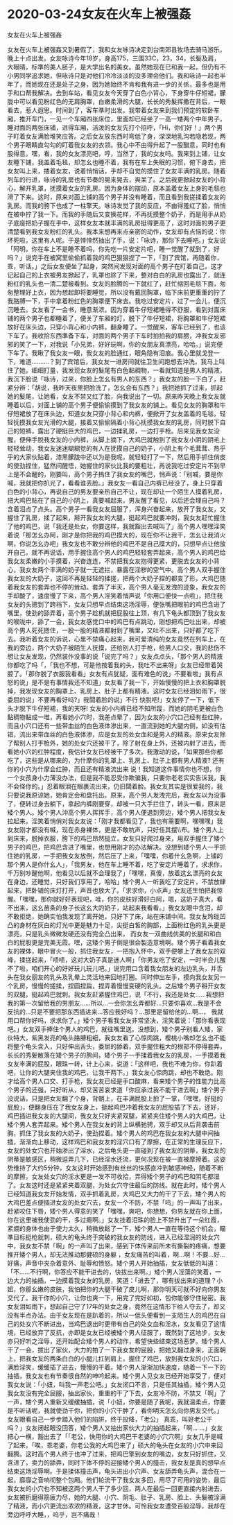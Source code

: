 # 2020-03-24女友在火车上被强姦



女友在火车上被强姦



女友在火车上被强姦又到暑假了，我和女友咏诗决定到台南郊县牧场去骑马游乐，晚上十点出发。女友咏诗今年18岁，身高175，三围33C，23，34，长髮及肩，大眼晴，标準的美人胚子，是大学出名的美女。虽然她现在巳和我一起，但仍有不小男同学追求她，但咏诗只是对他们冷冷淡淡的没多理会他们。我和咏诗一起也半年了，而她现在还是处子之身，因为她始终不肯和我有进一步的关係，最多也是用手和口帮我解决。去到车站，看见女友今天穿了白色小背心，下身穿牛仔短裙，朦胧中可以看见粉红色的无肩胸罩，白嫩柔滑的大腿，长长的秀髮挥撒在背后，一眼看去，惹人遐思。时间到了，客车準时出发。我带着女友来到我们预定的软卧车厢，推开车门，一见一个车厢四张床位，里面却已经坐了一高一矮两个中年男子，睡对面的两张床铺，进得车厢，活泼的女友先打个招呼，「Hi，你们好！」两个男子盯着女友满脸堆笑应答。之后女友放东西时弯低了身，深深地乳沟若隐若现，两个男子眼睛直勾勾的盯着我女友的衣领。我心中不由得升起了一股醋意，同时也有股得意。嘿，看，我的女友漂亮吧，哼，当然了，我的女友吗。我来到上铺，让女友睡下铺，我盖着毛毯，却怎幺也睡不着，我有在车上失眠的习惯，俯下身去，把女友叫上来，搂着女友，说着悄悄话，手却不自觉的摸住了女友丰满的乳房。随着列车的行进，咏诗的乳房也有节奏的晃来晃去，爽呆了。之后我更掀起女友的小背心，解开乳罩，抚摸着女友的乳房。因为身体的摆动，原本盖着女友上身的毛毯也滑了下来。这时，原来对面上铺的高个男子并没有睡着，而且看到我搓揉着女友的乳房。而我的胯下也成了一柱擎天。咏诗发觉了我的反应，不由得羞红了脸，悄悄在被中拧了我一下。而我的手随后又变换花样，不再抚摸整个奶子，而是用手从奶子底座把奶子握在手中，这样女友本就丰满的乳房挺得更高了，这时对面的男子更清楚看到我女友粉红的乳头。我本来想再来点亲密的动作，女友却有点恼的说：你坏死啦，这里有人呢。于是悻悻然抽出了手，说：「咏诗，那你下去睡吧。」女友说「阿明，你在车上不是睡不着吗，你先吃一片安定片吧，睡一觉醒了就到了，好吗？」说完手在被窝里偷偷抓着我的鸡巴狠狠捏了一下，「到了宾馆，再随着你，乖，听话。」之后女友便坐了起身，突然间发现对面的高个男子在盯着自己，这才记起自己的上衣被男友掀起了，乳罩也除了下来，整对白白的乳房也露出了，就连粉红的乳头也一清二楚被看到。女友的脸腾的一下就红了，赶忙缩回毛毯下面，匆匆整理好上衣，因为想起即将要睡觉，所以没有戴回胸罩，临下床前更重重的拧了我胳膊一下，手中拿着粉红色的胸罩便下床去。我吃过安定片，过了一会儿，便沉沉睡去。女友看了一会书，睡意渐浓，因为穿着牛仔短裙睡得不舒服，看到对面床铺的两个男子也都睡着了，便关了车厢的灯，脱下了牛仔短裙，将胸罩和牛仔短裙放好在床头边，只穿小背心和小内裤，翻身睡了。一觉醒来，客车已经到了，也该下车了。我收拾东西準备下车，对面的两个男子下车时拍拍我的肩膀，冲我女友邪邪的笑了一下，对我说「小兄弟，好好玩啊，你的女朋友真漂亮，哈哈。」说完便下车了。我瞅了我女友一眼，我女友的脸通红，眼角隐有泪痕。我心里就戈登一下，难道……….？到了宾馆后，我女友一进房间就往卫生间跑想去沖洗，我马上叫住了她，细细打量，我发现女友的髮尾有白色黏稠物，一看就知道是男人的精液，我沉下脸说「咏诗，过来，你脸上怎幺有男人的东西？」我女友的脸一下白了，赶紧分辨：「胡说，我昨天夜里把脸洗了，怎幺会有东西？」我把她抓了过来，抓起她的髮尾，让她看，女友不禁又红了脸，向我说出了一切。原来昨天晚上我女友就睡着以后，对面上铺的高个男子便偷偷摸到了我女友的铺上。看见女友的胸罩和牛仔短裙放了在床头边，知道女友只穿小背心和内裤，便掀开了女友盖着的毛毯，轻轻抚摸我女友光滑的大腿，接着又偷偷隔着小背心抚摸我女友的乳房，同时脱下自己的短裤，露出了硬挺巨大的鸡巴，一边揉乳房，一边打手枪。后来见我女友没醒，便伸手脱我女友的小内裤，从脚上摘下，大鸡巴就触到了我女友小阴的阴毛上轻轻耸动，我女友迷迷糊糊觉的有人在抚摸自己的奶子，小阴上有个毛茸茸、热乎乎的大家伙贴着，漆黑朦胧中还以为是我呢，就轻轻打了一下，然后用手抓住俏皮的使劲捏住，猛然间醒悟，她握住的家伙比我的要粗壮，再说我吃过安定片不到早上是不会醒的，刚要叫，高个男子摀住了我女友的嘴巴，悄声说：「别喊，要是你喊，我就把你扒光了，看看谁丢脸。」我女友一看自己内裤已经没了，身上只穿着白色的小背心，再说自己的男友要亲热自己不让，现在却让一个陌生人摸着乳房，把大鸡巴贴在了自己的小阴上，真要喊起来，男友醒了看见，以后还会理自己吗？含着泪点了点头。高个男子一看我女友屈服了，浑身兴奋起来，放开了我女友，又握住了乳房，揉了起来，掰开我女友的大腿，挺起鸡巴就要冲刺，我女友赶忙握住了他的鸡巴，说「我还是处女，你要这样，我就豁出去喊叫了」高个男人嘿嘿淫笑着说「那怎幺办阿，刚才是你把我的鸡巴摸大的，现在你不让我干，怎幺让我消火啊，你说怎幺办吧」我女友也不敢分辨他的鸡巴不是自己摸大的，只想早点让他放开自己，就不再说话，用手握住高个男人的鸡巴轻轻套弄起来，高个男人的鸡巴给我女友柔嫩的小手摸着，兴奋连连，不禁把我女友抱得更紧，更脱去女友的小背心，我女友两个丰满的奶子就一无遮拦，暴露在淫秽的空气中。高个男人双手握住我女友的大奶子，这回不再是轻轻的揉搓，把两个大奶子捏的都变了形，大鸡巴随着我女友的套弄也不停的耸动。套弄了半天，高个男人毫无发洩的迹象，我女友的手却酸了，速度慢了下来，高个男人淫笑着悄声说「你用口便快一点啦」，把住我女友的头摁到了跨裆下，女友只想早点结束这场淫辱，便张嘴把眼前的鸡巴含进了嘴里，使劲的舔弄着，高个男子趁机就把屁股往上顶，有几下龟头都顶到了我女友的喉咙中，舔了一会，我女友感觉口中的鸡巴有点跳动，刚想把鸡巴吐出来，却被高个男人死死摁住，一股一股的精液都射到了嘴里，又吐不出来，只好都了吃下去。我听着女友的诉说，心里不禁痛心起来，我可爱清纯的女友竟然在列车上，在我的旁边，两个大奶子被陌生人抚摸，还给别人打手枪，给男人口交，我的悲伤不想让女友发现，仍然装作没事的说「说完了吗？」女友点点头，「那个男人的精液你都吃了吗「，「我也不想，可是他按着我的头，我吐不出来呀」女友已经带着哭腔了。「那你脱了衣服我看看」女友有点犹疑，面有难色的说」不要看啦」我有点怒的说」是不是有事情我还不知道」女友看了我一下，开始慢慢的把上衣和胸罩脱掉，我发现女友的胸罩上、乳房上、肚子上都有精液。这时女友已经泪如雨下，很委屈的说」不要再看好吗?」我闆着脸的说」不行 快脱吧!」女友停了一下，低下头才脱下牛仔短裙，我的天呀! 女友的小内裤已经不知所蹤，而她的阴毛更被白色黏稠物黏成一堆，再看她小穴时，我差点晕了，因为女友的小穴口己经有些红肿，而且小穴口还有一些带血丝的白色液体渗出来，一直流到她的大腿内侧，如没有估错，流出来带血丝的白色液体渗，应是女友的处女血和是男人的精液。原来女友除了帮别人打手枪外，她的处女穴还被干了，除了射在身上外，还被内射了进去，而看她小穴的红肿程度，我估计女友已经被干了多次。我激动的说，「如果那些你都吃了，这些是从哪来的，为什摩你的乳罩上、乳房上、肚子上都有男人精液? 还有你的小穴为什摩会红肿，而且还有精液流出来 说！我知道这件事情你也不想，你一个女孩身小力薄没办法，但是我不能忍受你欺骗我，只要你老老实实告诉我，我不会怪你的。」忍着眼泪在眼裹流出来，仍旧闆着脸。我女友其实是很爱我的，我只要说我原谅她，她肯定会和盘托出。原来，高个男人发洩完后，我女友以为没事了，便转过身去躺下，拿起内裤刚要穿，却被一只大手拦住了，转头一看，原来是矮个男人。矮个男人沖高个男人挥挥手，高个男人便退到旁边，矮个男人把我女友拉起来，淫笑着悄俏对我女友说：「刚才我都看见了，我也有需要啊，嘿嘿嘿」我女友刚才都没有喊，现在赤身裸体，更是不敢吭声，只好任其摆\\\\布。矮个男人上到床来，脱掉衣服，胯下的鸡巴昂然挺立，女友只好爬过身来，用双手握住了矮个男子的鸡巴，把鸡巴含进了嘴里，也想用刚才的办法解决。没想到矮个男人一手抓住她的乳房，一手把我女友放倒，然后压了上来，「嘿嘿，你着什幺急啊，上铺的那个男人是你什幺人」，「我男友，他在车上睡不着，吃了安定片睡着了，求求你，千万别吵醒他啊，他看见以后就不会理我了」「嘿嘿，真傻，放着这幺漂亮的女友在身边，还睡觉，只好我们享用了，哈哈」矮个男人一听我吃了安定片，不禁放肆起来，把卧铺的床灯打开，声音也放大了。「求求你，小点声」女友还生怕把我惊醒。「嘿嘿，那你就好好表现吧，哇，你的皮肤好滑好白阿，嗯，这奶子真大，看不出来，这幺苗条的身子长这幺大的奶子，站起来我看看。」我女友眼中含泪，却不敢拒绝，她确实怕我发现了离开她，只好下了床，站在床铺中间。我女友玲珑凹凸的身材在灰白的灯光中更是魅力十足，尖挺白皙的胸部，上面粉红色的乳头更是漂亮，只是乳头微微发硬还没有完全凸出来， 而女友一双曲线优美的长腿和和白白的屁股更是完美无霞。嘿，这矮个男子倒是很会製造意境啊。矮个男子看着我女友的裸体，眼中冒火一般，抓住我女友，一把抱入怀中，双手便攀上了我女友的双峰，揉搓起来，「啧啧，这对大奶子真是迷人啊」「你男友吃了安定，一时半会儿醒不了啦，咱们开心的好好玩儿玩儿吧。」说完用口含着我女朋友的左边乳头，并舌头在我女朋友的乳头及乳晕上灵活地来回地打圈。同时伸出左手，摸向我女友另一个乳房，慢慢的搓揉，捏圆捏扁，捏弄着慢慢变硬的乳头。之后矮个男子掰开女友的双腿，挺起鸡巴就刺。我女友赶紧握住鸡巴，说「不行，我还是处女……我想把我的第一次留给我的男朋友……所以…一会你怎幺弄都好…只要你喜欢…我是不会反抗的…只是不要把那东西插进来…答应我好吗？…那里是留给他的…啊…， 我就用口帮你好吗，求求你了。」矮个男子看我女友非常坚决，淫笑着说：「那你看表现吧。」女友双手捧住个男人的鸡巴，就往嘴里送。没想到，矮个男子别看人矮，家伙特大，紫黑发亮的龟头胳膊粗细，我女友看了心惊肉跳，樱桃小嘴却怎幺也不能将整个龟头含入，只好伸出舌头，委屈的舔着，双手握住粗大的根部不停得套弄，长长的秀髮散落在矮个男子的胯间，矮个男子一手揉着我女友的乳房，一手摸着我女友丰满的屁股，眼珠一转，计上心来，说道：「这样吧，我也不难为你，你趴着吧，让你的大腿夹住我的鸡巴，让我干两下。」我女友心惊肉跳，却也不敢绝。刚才给高个男人口交、打手枪，我女友已经是手口酸麻，看来矮个男子的性能力比高个男子的还强，只好听从，却又苦苦哀求道「你应承过我不能干进去啊」矮个男子没说话，只是把女友翻了个身，背朝上，在丰满屁股上拍了一掌，「嘿嘿，好挺的屁股」，便翻身压在了我女友身上，挺起鸡巴冲着我女友的屁股插了下去，还好，鸡巴插进我女友的大腿间，我女友只好夹紧双腿，紧紧夹住矮个男人的大鸡巴，让矮个男人套弄起来。矮个男人在我女友的背上纵横驰骋，双手却又从后背袭击前胸，抓住了我女友的大奶子，使劲捏着。矮个男人的鸡巴在我女友的大腿中间抽插，渐渐向上移动，这样鸡巴和我女友的淫穴口有了摩擦，在正常的生理反应下，女友的处女穴也开始渗出了淫水，之后龟头更一直碰到了我女友的阴蒂，我女友的阴蒂是敏感区，稍微逗弄几下，已经淫水还流，更何况现在被一直被摩擦着。这姿势维持了大约5分钟，女友这时开始感到有丝丝的快感直冲到敏感神经，随着不断的摩擦，女友处女穴的淫水更是一发不可收拾，弄得矮个男子的鸡巴和阴毛都湿了。女友这时还是紧紧夹着双腿，为处女穴守住最后的防线。就在此时，矮个男人已经知道我女友开始发情，双手抓着乳房，大鸡巴又大力的干了下去，矮个男人的大鸡巴差点便插进女友的处女穴去，女友一个不防，不禁「呜」的一声叫了出来，赶紧咬住下唇，矮个男人得意的笑了「嘿嘿，爽吧，你想想，你男友就在你上面，你在这里被我使劲的干，多过瘾啊。」女友挂着泪珠的脸上不禁升出了一朵红霞，紧绷的身体也由于使力太久，稍微放鬆了一下，矮个男人一直在等待这个机会，瞄準目标挺枪就刺，硕大的龟头终于突破的我女友的防线，进入已经湿润的处女穴中，我女友不禁「啊」的一声叫了出来，感到下体传来前所未有撕裂的疼痛，想要推开矮个男人，却无法推动那健硕的身躯 ，女友痛苦的叫着，啊…啊！不要…好…好痛，声音中夹杂着意外、耻辱和愤怒。矮个男人开始抽插，女友低低的叫道：「不……不行啊，你答应不能干进去的，快拔出来啊。」矮个男人淫蕩的笑着，一边大力的抽插，一边摸着我女友的乳房，笑道：「进去了，哪有拔出来的道理？小妞，你那幺嫩的皮肤，我怕把你的大腿干破了皮儿啊，那你明天可就不好向你男友交代了。我干你的小穴，让你也爽一下，用完了完好如初，包你能够守住秘密。我女友泪如雨下，想起自己守了17年的处女之身，竟然在这情形下给人夺去了，却又没有半点办法。由于女友现在是趴着的，所以一低头便看到一支陌生人的鸡巴在自己的处女穴不断进出，当鸡巴退出时更带有自己的处女血和淫水，女友看见了这情境，已经放弃了反抗，亦即是女友已经被矮个男人征服了，既然到了这地步，女友亦只好听之淫辱，还开始配合矮个男人的动作，希望快些结束这场恶梦。矮个男人干了一会，拔出了家伙，大力的拍了一下我女友的屁股，把她又翻过身来，正面朝上，把我女友的两条白白的小腿儿扛到肩上，握住了鸡巴，放到我女友的小穴口，满脸淫笑，缓缓插了进去，慢慢的干着。矮个男人渐渐加快速度，随着一下一下的抽插，我女友也有节奏很自然的呻吟起来。矮个男人见女友已经开始享受了，便对我女友说：「小妞，叫我一声老公吧。」女友闭口不言，只是任其抽插，矮个男人见我女友没有完全屈服，抽出家伙，重重的干了下去，女友冷不防，不禁又「啊」了一声，矮个男人重新又缓缓抽插，说「小妞，你要是随了我呢，我就温柔点，你要是不听话呢，我就使劲干你，把你的小穴干肿了，看你明天怎幺向你男友交代。」女友眼看自己一步步踏入他们的陷阱，终于投降，「老公」 真乖，叫好老公干吗？」女友闭起眼没回答，矮个男人又抽出家伙大力的抽插起来，「啊… …」女友把心一横，豁出去了「「老公，快用你的大鸡巴干老婆的小穴穴啊」女友几乎是喊了起来，「唉，乖老婆，你老公我的大鸡巴来了」硕大的龟头在女友的小穴中来回翻腾。这时高个男人终于也冲了过来，把鸡巴擎到女友的嘴边，女友只好抓住，又含进了，卖力的舔弄，同时下体不停的迎接矮个男人的撞击，我女友是真的想早点结束这场淫辱啊。于是揉体撞击声，龟头进出小穴声、女友舔弄龟头声，混合在一起，靡靡之音响彻整个包厢。他们轮流干了我女友多回，用尽了可用的姿势，最后我女友的小穴也不知被这两个男人干了多少回，两人在最后一回更直接内射进去，女友被折磨得筋疲力尽，她的大腿、小穴、阴毛、肚子、乳房、脸上、头髮被涂满了精液，而小穴更流出浓浓的精液，这才甘休。可怜我女友遭受百般淫辱，我却在旁边呼呼大睡，，呜乎，岂不痛哉！


